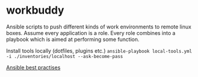 # workbuddy

Ansible scripts to push different kinds of work environments to remote linux boxes.
Assume every application is a role. Every role combines into a playbook which is aimed at performing some function.

Install tools locally (dotfiles, plugins etc.)
`ansible-playbook local-tools.yml -i ./inventories/localhost --ask-become-pass`



[Ansible best practises](https://docs.ansible.com/ansible/2.8/user_guide/playbooks_best_practices.html)
